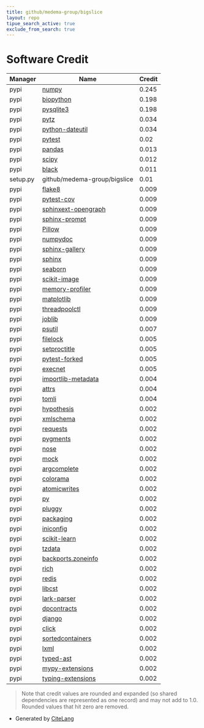 ```yaml
---
title: github/medema-group/bigslice
layout: repo
tipue_search_active: true
exclude_from_search: true
---
```

# Software Credit

|Manager|Name|Credit|
|-------|----|------|
|pypi|[numpy](https://www.numpy.org)|0.245|
|pypi|[biopython](https://biopython.org/)|0.198|
|pypi|[pysqlite3](https://github.com/coleifer/pysqlite3)|0.198|
|pypi|[pytz](http://pythonhosted.org/pytz)|0.034|
|pypi|[python-dateutil](https://github.com/dateutil/dateutil)|0.034|
|pypi|[pytest](https://docs.pytest.org/en/latest/)|0.02|
|pypi|[pandas](https://pandas.pydata.org)|0.013|
|pypi|[scipy](https://pypi.org/project/scipy)|0.012|
|pypi|[black](https://github.com/psf/black)|0.011|
|setup.py|github/medema-group/bigslice|0.01|
|pypi|[flake8](https://pypi.org/project/flake8)|0.009|
|pypi|[pytest-cov](https://pypi.org/project/pytest-cov)|0.009|
|pypi|[sphinxext-opengraph](https://pypi.org/project/sphinxext-opengraph)|0.009|
|pypi|[sphinx-prompt](https://pypi.org/project/sphinx-prompt)|0.009|
|pypi|[Pillow](https://pypi.org/project/Pillow)|0.009|
|pypi|[numpydoc](https://pypi.org/project/numpydoc)|0.009|
|pypi|[sphinx-gallery](https://pypi.org/project/sphinx-gallery)|0.009|
|pypi|[sphinx](https://pypi.org/project/sphinx)|0.009|
|pypi|[seaborn](https://pypi.org/project/seaborn)|0.009|
|pypi|[scikit-image](https://pypi.org/project/scikit-image)|0.009|
|pypi|[memory-profiler](https://pypi.org/project/memory-profiler)|0.009|
|pypi|[matplotlib](https://pypi.org/project/matplotlib)|0.009|
|pypi|[threadpoolctl](https://pypi.org/project/threadpoolctl)|0.009|
|pypi|[joblib](https://pypi.org/project/joblib)|0.009|
|pypi|[psutil](https://pypi.org/project/psutil)|0.007|
|pypi|[filelock](https://pypi.org/project/filelock)|0.005|
|pypi|[setproctitle](https://pypi.org/project/setproctitle)|0.005|
|pypi|[pytest-forked](https://pypi.org/project/pytest-forked)|0.005|
|pypi|[execnet](https://pypi.org/project/execnet)|0.005|
|pypi|[importlib-metadata](https://pypi.org/project/importlib-metadata)|0.004|
|pypi|[attrs](https://pypi.org/project/attrs)|0.004|
|pypi|[tomli](https://pypi.org/project/tomli)|0.004|
|pypi|[hypothesis](https://hypothesis.works)|0.002|
|pypi|[xmlschema](https://pypi.org/project/xmlschema)|0.002|
|pypi|[requests](https://pypi.org/project/requests)|0.002|
|pypi|[pygments](https://pypi.org/project/pygments)|0.002|
|pypi|[nose](https://pypi.org/project/nose)|0.002|
|pypi|[mock](https://pypi.org/project/mock)|0.002|
|pypi|[argcomplete](https://pypi.org/project/argcomplete)|0.002|
|pypi|[colorama](https://pypi.org/project/colorama)|0.002|
|pypi|[atomicwrites](https://pypi.org/project/atomicwrites)|0.002|
|pypi|[py](https://pypi.org/project/py)|0.002|
|pypi|[pluggy](https://pypi.org/project/pluggy)|0.002|
|pypi|[packaging](https://pypi.org/project/packaging)|0.002|
|pypi|[iniconfig](https://pypi.org/project/iniconfig)|0.002|
|pypi|[scikit-learn](http://scikit-learn.org)|0.002|
|pypi|[tzdata](https://pypi.org/project/tzdata)|0.002|
|pypi|[backports.zoneinfo](https://pypi.org/project/backports.zoneinfo)|0.002|
|pypi|[rich](https://pypi.org/project/rich)|0.002|
|pypi|[redis](https://pypi.org/project/redis)|0.002|
|pypi|[libcst](https://pypi.org/project/libcst)|0.002|
|pypi|[lark-parser](https://pypi.org/project/lark-parser)|0.002|
|pypi|[dpcontracts](https://pypi.org/project/dpcontracts)|0.002|
|pypi|[django](https://pypi.org/project/django)|0.002|
|pypi|[click](https://pypi.org/project/click)|0.002|
|pypi|[sortedcontainers](https://pypi.org/project/sortedcontainers)|0.002|
|pypi|[lxml](https://pypi.org/project/lxml)|0.002|
|pypi|[typed-ast](https://pypi.org/project/typed-ast)|0.002|
|pypi|[mypy-extensions](https://pypi.org/project/mypy-extensions)|0.002|
|pypi|[typing-extensions](https://pypi.org/project/typing-extensions)|0.002|


> Note that credit values are rounded and expanded (so shared dependencies are represented as one record) and may not add to 1.0. Rounded values that hit zero are removed.


- Generated by [CiteLang](https://github.com/vsoch/citelang)
